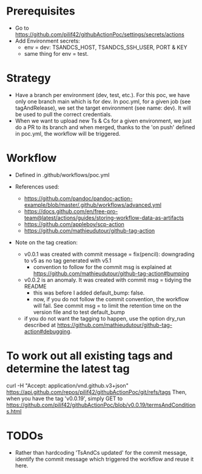 # Prerequisites
- Go to https://github.com/pilif42/githubActionPoc/settings/secrets/actions
- Add Environment secrets:
    - env = dev: TSANDCS_HOST, TSANDCS_SSH_USER, PORT & KEY
    - same thing for env = test.


# Strategy
- Have a branch per environment (dev, test, etc.). For this poc, we have only one branch main which is for dev. 
In poc.yml, for a given job (see tagAndRelease), we set the target environment (see name: dev). It will be used to pull the correct credentials.
- When we want to upload new Ts & Cs for a given environment, we just do a PR to its branch and when merged, thanks to the 
'on push' defined in poc.yml, the workflow will be triggered.


# Workflow
- Defined in .github/workflows/poc.yml

- References used:
    - https://github.com/pandoc/pandoc-action-example/blob/master/.github/workflows/advanced.yml
    - https://docs.github.com/en/free-pro-team@latest/actions/guides/storing-workflow-data-as-artifacts
    - https://github.com/appleboy/scp-action
    - https://github.com/mathieudutour/github-tag-action

- Note on the tag creation:
    - v0.0.1 was created with commit message = fix(pencil): downgrading to v5 as no tag generated with v5.1
        - convention to follow for the commit msg is explained at https://github.com/mathieudutour/github-tag-action#bumping
    - v0.0.2 is an anomaly. It was created with commit msg = tidying the README
        - this was before I added default_bump: false.
        - now, if you do not follow the commit convention, the workflow will fail. See commit msg = to limit the retention time on the version file and to test default_bump
    - if you do not want the tagging to happen, use the option dry_run described at https://github.com/mathieudutour/github-tag-action#debugging.


# To work out all existing tags and determine the latest tag
curl -H "Accept: application/vnd.github.v3+json"  https://api.github.com/repos/pilif42/githubActionPoc/git/refs/tags
Then, when you have the tag 'v0.0.19', simply GET to https://github.com/pilif42/githubActionPoc/blob/v0.0.19/termsAndConditions.html


# TODOs
- Rather than hardcoding 'TsAndCs updated' for the commit message, identify the commit message which triggered the workflow and reuse it here.